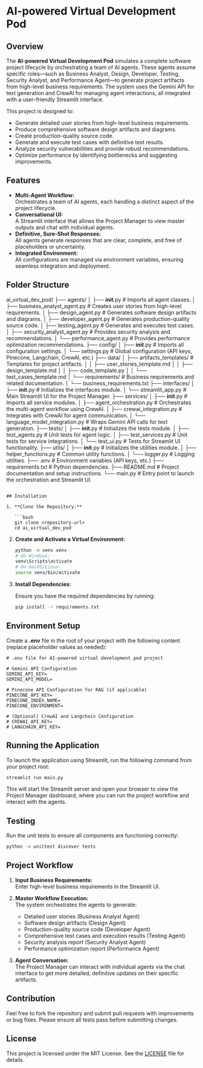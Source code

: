 # AI-powered Virtual Development Pod

## Overview

The **AI-powered Virtual Development Pod** simulates a complete software project lifecycle by orchestrating a team of AI agents. These agents assume specific roles—such as Business Analyst, Design, Developer, Testing, Security Analyst, and Performance Agent—to generate project artifacts from high-level business requirements. The system uses the Gemini API for text generation and CrewAI for managing agent interactions, all integrated with a user-friendly Streamlit interface.

This project is designed to:
- Generate detailed user stories from high-level business requirements.
- Produce comprehensive software design artifacts and diagrams.
- Create production-quality source code.
- Generate and execute test cases with definitive test results.
- Analyze security vulnerabilities and provide robust recommendations.
- Optimize performance by identifying bottlenecks and suggesting improvements.

## Features

- **Multi-Agent Workflow:**  
  Orchestrates a team of AI agents, each handling a distinct aspect of the project lifecycle.
- **Conversational UI:**  
  A Streamlit interface that allows the Project Manager to view master outputs and chat with individual agents.
- **Definitive, Sure-Shot Responses:**  
  All agents generate responses that are clear, complete, and free of placeholders or uncertainty.
- **Integrated Environment:**  
  All configurations are managed via environment variables, ensuring seamless integration and deployment.

## Folder Structure

ai_virtual_dev_pod/
├── agents/
│   ├── __init__.py                   # Imports all agent classes.
│   ├── business_analyst_agent.py     # Creates user stories from high-level requirements.
│   ├── design_agent.py                # Generates software design artifacts and diagrams.
│   ├── developer_agent.py             # Generates production-quality source code.
│   ├── testing_agent.py               # Generates and executes test cases.
│   ├── security_analyst_agent.py      # Provides security analysis and recommendations.
│   └── performance_agent.py           # Provides performance optimization recommendations.
├── config/
│   ├── __init__.py                   # Imports all configuration settings.
│   └── settings.py                   # Global configuration (API keys, Pinecone, Langchain, CrewAI, etc.)
├── data/
│   ├── artifacts_templates/          # Templates for project artifacts.
│   │   ├── user_stories_template.md
│   │   ├── design_template.md
│   │   ├── code_template.py
│   │   └── test_cases_template.md
│   └── requirements/                 # Business requirements and related documentation.
│       └── business_requirements.txt
├── interfaces/
│   ├── __init__.py                   # Initializes the interfaces module.
│   └── streamlit_app.py              # Main Streamlit UI for the Project Manager.
├── services/
│   ├── __init__.py                   # Imports all service modules.
│   ├── agent_orchestration.py        # Orchestrates the multi-agent workflow using CrewAI.
│   ├── crewai_integration.py         # Integrates with CrewAI for agent communication.
│   └── language_model_integration.py # Wraps Gemini API calls for text generation.
├── tests/
│   ├── __init__.py                   # Initializes the tests module.
│   ├── test_agents.py                # Unit tests for agent logic.
│   ├── test_services.py              # Unit tests for service integrations.
│   └── test_ui.py                    # Tests for Streamlit UI functionality.
├── utils/
│   ├── __init__.py                   # Initializes the utilities module.
│   ├── helper_functions.py           # Common utility functions.
│   └── logger.py                     # Logging utilities.
├── .env                            # Environment variables (API keys, etc.)
├── requirements.txt                # Python dependencies.
├── README.md                       # Project documentation and setup instructions.
└── main.py                         # Entry point to launch the orchestration and Streamlit UI.
```

## Installation

1. **Clone the Repository:**

   ```bash
   git clone <repository-url>
   cd ai_virtual_dev_pod
   ```

2. **Create and Activate a Virtual Environment:**

   ```bash
   python -m venv venv
   # On Windows:
   venv\Scripts\activate
   # On macOS/Linux:
   source venv/bin/activate
   ```

3. **Install Dependencies:**

   Ensure you have the required dependencies by running:
   
   ```bash
   pip install -r requirements.txt
   ```

## Environment Setup

Create a **.env** file in the root of your project with the following content (replace placeholder values as needed):

```dotenv
# .env file for AI-powered virtual development pod project

# Gemini API Configuration
GEMINI_API_KEY=
GEMINI_API_MODEL=

# Pinecone API Configuration for RAG (if applicable)
PINECONE_API_KEY=
PINECONE_INDEX_NAME=
PINECONE_ENVIRONMENT=

# (Optional) CrewAI and Langchain Configuration
# CREWAI_API_KEY=
# LANGCHAIN_API_KEY=
```

## Running the Application

To launch the application using Streamlit, run the following command from your project root:

```bash
streamlit run main.py
```

This will start the Streamlit server and open your browser to view the Project Manager dashboard, where you can run the project workflow and interact with the agents.

## Testing

Run the unit tests to ensure all components are functioning correctly:

```bash
python -m unittest discover tests
```

## Project Workflow

1. **Input Business Requirements:**  
   Enter high-level business requirements in the Streamlit UI.

2. **Master Workflow Execution:**  
   The system orchestrates the agents to generate:
   - Detailed user stories (Business Analyst Agent)
   - Software design artifacts (Design Agent)
   - Production-quality source code (Developer Agent)
   - Comprehensive test cases and execution results (Testing Agent)
   - Security analysis report (Security Analyst Agent)
   - Performance optimization report (Performance Agent)

3. **Agent Conversation:**  
   The Project Manager can interact with individual agents via the chat interface to get more detailed, definitive updates on their specific artifacts.

## Contribution

Feel free to fork the repository and submit pull requests with improvements or bug fixes. Please ensure all tests pass before submitting changes.

## License

This project is licensed under the MIT License. See the [LICENSE](LICENSE) file for details.
